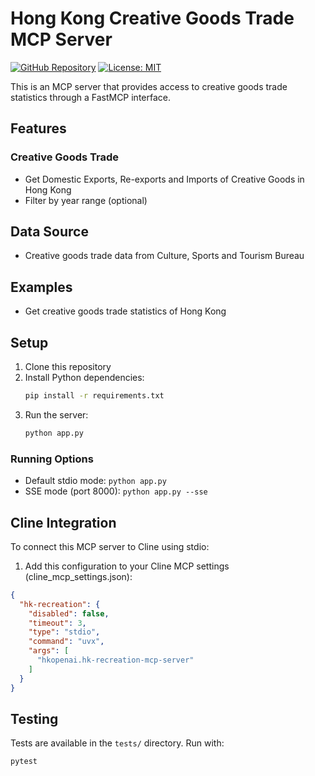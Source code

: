 # Hong Kong Creative Goods Trade MCP Server

[![GitHub Repository](https://img.shields.io/badge/GitHub-Repository-blue.svg)](https://github.com/hkopenai/hk-recreation-mcp-server)
[![License: MIT](https://img.shields.io/badge/License-MIT-yellow.svg)](https://opensource.org/licenses/MIT)

This is an MCP server that provides access to creative goods trade statistics through a FastMCP interface.

## Features

### Creative Goods Trade
- Get Domestic Exports, Re-exports and Imports of Creative Goods in Hong Kong
- Filter by year range (optional)

## Data Source

- Creative goods trade data from Culture, Sports and Tourism Bureau

## Examples

* Get creative goods trade statistics of Hong Kong

## Setup

1. Clone this repository
2. Install Python dependencies:
   ```bash
   pip install -r requirements.txt
   ```
3. Run the server:
   ```bash
   python app.py
   ```

### Running Options

- Default stdio mode: `python app.py`
- SSE mode (port 8000): `python app.py --sse`

## Cline Integration

To connect this MCP server to Cline using stdio:

1. Add this configuration to your Cline MCP settings (cline_mcp_settings.json):
```json
{
  "hk-recreation": {
    "disabled": false,
    "timeout": 3,
    "type": "stdio",
    "command": "uvx",
    "args": [
      "hkopenai.hk-recreation-mcp-server"
    ]
  }
}
```

## Testing

Tests are available in the `tests/` directory. Run with:
```bash
pytest
```
